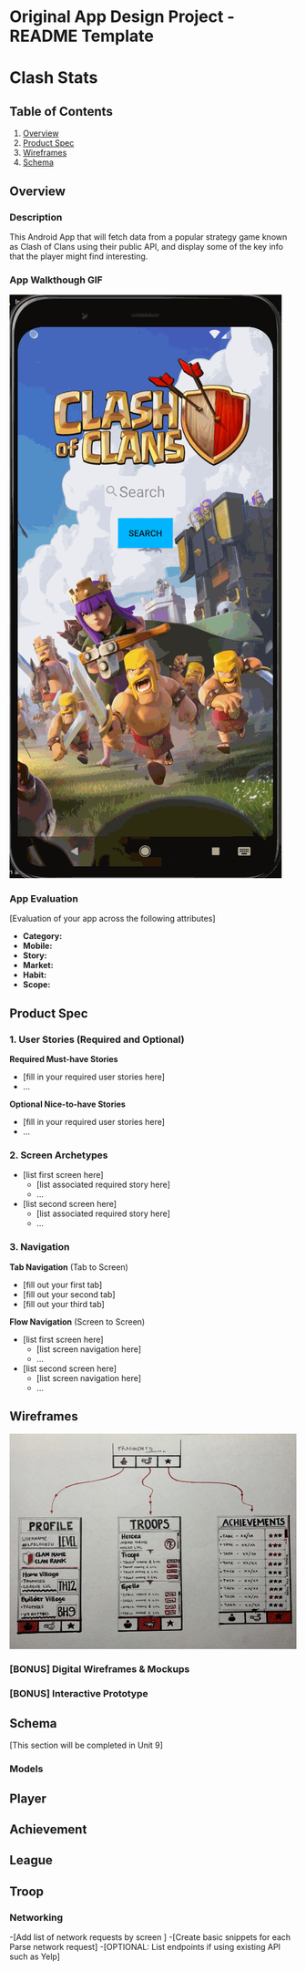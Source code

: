 Original App Design Project - README Template
===

# Clash Stats

## Table of Contents
1. [Overview](#Overview)
1. [Product Spec](#Product-Spec)
1. [Wireframes](#Wireframes)
2. [Schema](#Schema)

## Overview
### Description
This Android App that will fetch data from a popular strategy game known as Clash of Clans using their public API, and display some of the key info that the player might find interesting.  


### App Walkthough GIF

<img src="/Walkthrough/Unit_8.gif" title='Video Walkthrough' width='' alt='Video Walkthrough' />

### App Evaluation
[Evaluation of your app across the following attributes]
- **Category:**
- **Mobile:**
- **Story:**
- **Market:**
- **Habit:**
- **Scope:**

## Product Spec

### 1. User Stories (Required and Optional)

**Required Must-have Stories**

* [fill in your required user stories here]
* ...

**Optional Nice-to-have Stories**

* [fill in your required user stories here]
* ...

### 2. Screen Archetypes

* [list first screen here]
   * [list associated required story here]
   * ...
* [list second screen here]
   * [list associated required story here]
   * ...

### 3. Navigation

**Tab Navigation** (Tab to Screen)

* [fill out your first tab]
* [fill out your second tab]
* [fill out your third tab]

**Flow Navigation** (Screen to Screen)

* [list first screen here]
   * [list screen navigation here]
   * ...
* [list second screen here]
   * [list screen navigation here]
   * ...

## Wireframes
<img src="/Walkthrough/wireframes.jpg" width=600>

### [BONUS] Digital Wireframes & Mockups

### [BONUS] Interactive Prototype

## Schema 
[This section will be completed in Unit 9]

### Models
## Player

## Achievement

## League

## Troop

### Networking
-[Add list of network requests by screen ]
-[Create basic snippets for each Parse network request]
-[OPTIONAL: List endpoints if using existing API such as Yelp]
